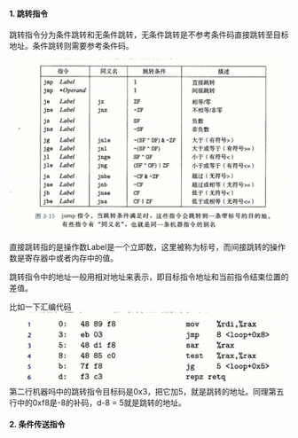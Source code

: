 #### 1. 跳转指令

跳转指令分为条件跳转和无条件跳转，无条件跳转是不参考条件码直接跳转至目标地址。条件跳转则需要参考条件码。

![](./jmp.png)

直接跳转指的是操作数Label是一个立即数，这里被称为标号，而间接跳转的操作数是寄存器中或者内存中的值。

跳转指令中的地址一般用相对地址来表示，即目标指令地址和当前指令结束位置的差值。

比如一下汇编代码
![](./jmp2.png)
第二行机器吗中的跳转指令目标码是0x3，把它加5，就是跳转的地址。同理第五行中的0xf8是-8的补码，d-8 = 5就是跳转的地址。
#### 2. 条件传送指令
